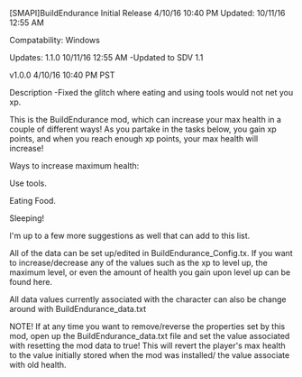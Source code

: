 [SMAPI]BuildEndurance
Initial Release 4/10/16 10:40 PM
Updated: 10/11/16 12:55 AM

Compatability:
Windows

Updates:
1.1.0 10/11/16 12:55 AM
-Updated to SDV 1.1

v1.0.0 4/10/16 10:40 PM PST

Description
-Fixed the glitch where eating and using tools would not net you xp.

This is the BuildEndurance mod, which can increase your max health in a couple of different ways! As you partake in the tasks below, you gain xp points, and when you reach enough xp points, your max health will increase!

Ways to increase maximum health:

Use tools.

Eating Food.

Sleeping!

I'm up to a few more suggestions as well that can add to this list.

All of the data can be set up/edited in BuildEndurance_Config.tx. If you want to increase/decrease any of the values such as the xp to level up, the maximum level, or even the amount of health you gain upon level up can be found here.

All data values currently associated with the character can also be change around with BuildEndurance_data.txt

NOTE! If at any time you want to remove/reverse the properties set by this mod, open up the BuildEndurance_data.txt file and set the value associated with resetting the mod data to true! This will revert the player's max health to the value initially stored when the mod was installed/ the value associate with old health.
